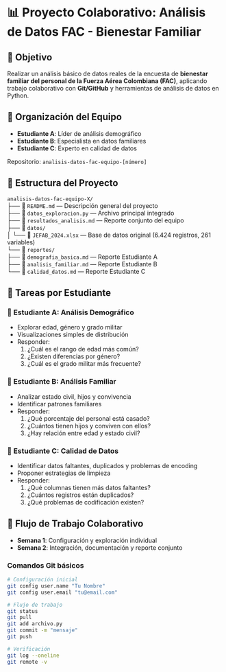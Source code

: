 # 📊 Proyecto Colaborativo: Análisis de Datos FAC - Bienestar Familiar

## 🎯 Objetivo
Realizar un análisis básico de datos reales de la encuesta de **bienestar familiar del personal de la Fuerza Aérea Colombiana (FAC)**, aplicando trabajo colaborativo con **Git/GitHub** y herramientas de análisis de datos en Python.

## 👥 Organización del Equipo
- **Estudiante A**: Líder de análisis demográfico  
- **Estudiante B**: Especialista en datos familiares  
- **Estudiante C**: Experto en calidad de datos  

Repositorio: `analisis-datos-fac-equipo-[número]`

## 📂 Estructura del Proyecto

`analisis-datos-fac-equipo-X/`  
├── 📄 `README.md` — Descripción general del proyecto  
├── 📄 `datos_exploracion.py` — Archivo principal integrado  
├── 📄 `resultados_analisis.md` — Reporte conjunto del equipo  
├── 📁 `datos/`  
│   └── 📄 `JEFAB_2024.xlsx` — Base de datos original (6.424 registros, 261 variables)  
└── 📁 `reportes/`  
    ├── 📄 `demografia_basica.md` — Reporte Estudiante A  
    ├── 📄 `analisis_familiar.md` — Reporte Estudiante B  
    └── 📄 `calidad_datos.md` — Reporte Estudiante C  


## 🚀 Tareas por Estudiante
### 👤 Estudiante A: Análisis Demográfico
- Explorar edad, género y grado militar  
- Visualizaciones simples de distribución  
- Responder:
  1. ¿Cuál es el rango de edad más común?  
  2. ¿Existen diferencias por género?  
  3. ¿Cuál es el grado militar más frecuente?  

### 👤 Estudiante B: Análisis Familiar
- Analizar estado civil, hijos y convivencia  
- Identificar patrones familiares  
- Responder:  
  1. ¿Qué porcentaje del personal está casado?  
  2. ¿Cuántos tienen hijos y conviven con ellos?  
  3. ¿Hay relación entre edad y estado civil?  

### 👤 Estudiante C: Calidad de Datos
- Identificar datos faltantes, duplicados y problemas de encoding  
- Proponer estrategias de limpieza  
- Responder:  
  1. ¿Qué columnas tienen más datos faltantes?  
  2. ¿Cuántos registros están duplicados?  
  3. ¿Qué problemas de codificación existen?  

## 🔄 Flujo de Trabajo Colaborativo
- **Semana 1**: Configuración y exploración individual  
- **Semana 2**: Integración, documentación y reporte conjunto  

### Comandos Git básicos
```bash
# Configuración inicial
git config user.name "Tu Nombre"
git config user.email "tu@email.com"

# Flujo de trabajo
git status
git pull
git add archivo.py
git commit -m "mensaje"
git push

# Verificación
git log --oneline
git remote -v
